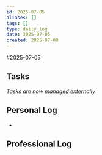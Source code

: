 ```yaml
---
id: 2025-07-05
aliases: []
tags: []
type: daily_log
date: 2025-07-05
created: 2025-07-08
---
```


#2025-07-05

## Tasks

*Tasks are now managed externally*

## Personal Log

-


## Professional Log
